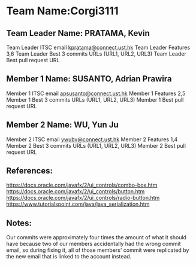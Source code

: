# Team Name:Corgi3111

## Team Leader Name: PRATAMA, Kevin
Team Leader ITSC email kpratama@connect.ust.hk
Team Leader Features  3,6
Team Leader Best 3 commits URLs (URL1, URL2, URL3)
Team Leader Best pull request URL 

## Member 1 Name: SUSANTO, Adrian Prawira
Member 1 ITSC email apsusanto@connect.ust.hk
Member 1 Features   2,5
Member 1 Best 3 commits URLs (URL1, URL2, URL3)
Member 1 Best pull request URL 

## Member 2 Name: WU, Yun Ju
Member 2 ITSC email ywubv@connect.ust.hk
Member 2 Features  1,4
Member 2 Best 3 commits URLs (URL1, URL2, URL3)
Member 2 Best pull request URL 

## References:
https://docs.oracle.com/javafx/2/ui_controls/combo-box.htm
https://docs.oracle.com/javafx/2/ui_controls/button.htm
https://docs.oracle.com/javafx/2/ui_controls/radio-button.htm
https://www.tutorialspoint.com/java/java_serialization.htm

## Notes:
Our commits were approximately four times the amount of what it should have because two of our members accidentally had the wrong commit email,
so during fixing it, all of those members' commit were replicated by the new email that is linked to the account instead.